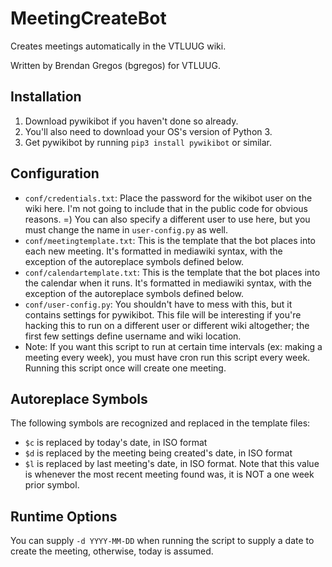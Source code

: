 # MeetingCreateBot
Creates meetings automatically in the VTLUUG wiki.

Written by Brendan Gregos (bgregos) for VTLUUG.

## Installation
1. Download pywikibot if you haven't done so already.
2. You'll also need to download your OS's version of Python 3.
3. Get pywikibot by running `pip3 install pywikibot` or similar.

## Configuration
* `conf/credentials.txt`: Place the password for the wikibot user on the wiki here. I'm not going to include that in the public code for obvious reasons. =) You can also specify a different user to use here, but you must change the name in `user-config.py` as well.
* `conf/meetingtemplate.txt`: This is the template that the bot places into each new meeting. It's formatted in mediawiki syntax, with the exception of the autoreplace symbols defined below.
* `conf/calendartemplate.txt`: This is the template that the bot places into the calendar when it runs. It's formatted in mediawiki syntax, with the exception of the autoreplace symbols defined below.
* `conf/user-config.py`: You shouldn't have to mess with this, but it contains settings for pywikibot. This file will be interesting if you're hacking this to run on a different user or different wiki altogether; the first few settings define username and wiki location.
* Note: If you want this script to run at certain time intervals (ex: making a meeting every week), you must have cron run this script every week. Running this script once will create one meeting.

## Autoreplace Symbols
The following symbols are recognized and replaced in the template files:
* `$c` is replaced by today's date, in ISO format
* `$d` is replaced by the meeting being created's date, in ISO format
* `$l` is replaced by last meeting's date, in ISO format. Note that this value is whenever the most recent meeting found was, it is NOT a one week prior symbol.

## Runtime Options
You can supply `-d YYYY-MM-DD` when running the script to supply a date to create the meeting, otherwise, today is assumed.
